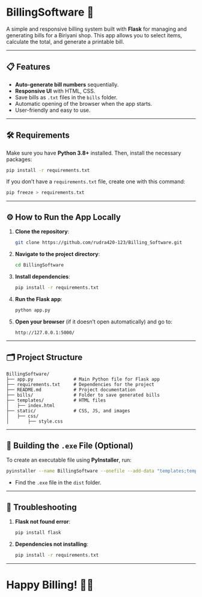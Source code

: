 
# BillingSoftware 🧾
A simple and responsive billing system built with **Flask** for managing and generating bills for a Biriyani shop. This app allows you to select items, calculate the total, and generate a printable bill.

---

## 📋 Features
- **Auto-generate bill numbers** sequentially.
- **Responsive UI** with HTML, CSS.
- Save bills as `.txt` files in the `bills` folder.
- Automatic opening of the browser when the app starts.
- User-friendly and easy to use.

---

## 🛠 Requirements
Make sure you have **Python 3.8+** installed. Then, install the necessary packages:
```bash
pip install -r requirements.txt
```

If you don’t have a `requirements.txt` file, create one with this command:
```bash
pip freeze > requirements.txt
```

---

## ⚙️ How to Run the App Locally
1. **Clone the repository**:
   ```bash
   git clone https://github.com/rudra420-123/Billing_Software.git
   ```
2. **Navigate to the project directory**:
   ```bash
   cd BillingSoftware
   ```

3. **Install dependencies**:
   ```bash
   pip install -r requirements.txt
   ```

4. **Run the Flask app**:
   ```bash
   python app.py
   ```

5. **Open your browser** (if it doesn’t open automatically) and go to:
   ```
   http://127.0.0.1:5000/
   ```

---

## 🗂 Project Structure
```
BillingSoftware/
├── app.py               # Main Python file for Flask app
├── requirements.txt     # Dependencies for the project
├── README.md            # Project documentation
├── bills/               # Folder to save generated bills
├── templates/           # HTML files
│   ├── index.html
├── static/              # CSS, JS, and images
│   ├── css/
│       ├── style.css
```

---

## 🚀 Building the `.exe` File (Optional)
To create an executable file using **PyInstaller**, run:
```bash
pyinstaller --name BillingSoftware --onefile --add-data "templates;templates" --add-data "static;static" --add-data "bills;bills" app.py
```

- Find the `.exe` file in the `dist` folder.

---

## 🔧 Troubleshooting
1. **Flask not found error**:
   ```bash
   pip install flask
   ```

2. **Dependencies not installing**:
   ```bash
   pip install -r requirements.txt
   ```
---
# Happy Billing! 🧾😊